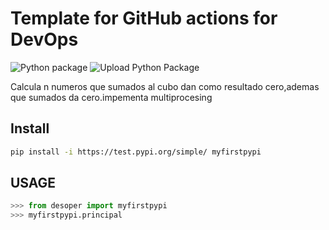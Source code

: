 # Template for GitHub actions for DevOps

![Python package](https://github.com/miguelcifuentes/myfirstpypi/workflows/Python%20package/badge.svg)
![Upload Python Package](https://github.com/miguelcifuentes/myfirstpypi/workflows/Upload%20Python%20Package/badge.svg)

Calcula n  numeros que sumados al cubo dan como resultado cero,ademas que sumados da cero.impementa multiprocesing

## Install
```bash
pip install -i https://test.pypi.org/simple/ myfirstpypi
```
## USAGE
```python
>>> from desoper import myfirstpypi
>>> myfirstpypi.principal
